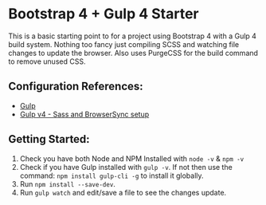 # Bootstrap 4 + Gulp 4 Starter
This is a basic starting point to for a project using Bootstrap 4 with a Gulp 4 build system. Nothing too fancy just compiling SCSS and watching file changes to update the browser. Also uses PurgeCSS for the build command to remove unused CSS.

## Configuration References:

- [Gulp](https://gulpjs.com/)
- [Gulp v4 - Sass and BrowserSync setup](https://www.youtube.com/watch?v=QgMQeLymAdU)


## Getting Started:

1. Check you have both Node and NPM Installed with `node -v` & `npm -v`
2. Check if you have Gulp installed with `gulp -v`. If not then use the command: `npm install gulp-cli -g` to install it globally.
3. Run `npm install --save-dev`.
4. Run `gulp watch` and edit/save a file to see the changes update.
